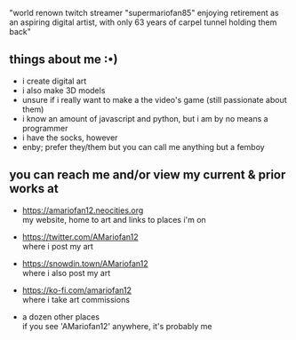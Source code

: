 "world renown twitch streamer "supermariofan85" enjoying retirement as an aspiring digital artist, with only 63 years of carpel tunnel holding them back"

things about me :•)
-
- i create digital art
- i also make 3D models
- unsure if i really want to make a the video's game (still passionate about them)
- i know an amount of javascript and python, but i am by no means a programmer
- i have the socks, however
- enby; prefer they/them but you can call me anything but a femboy

you can reach me and/or view my current & prior works at
-
- https://amariofan12.neocities.org \
  my website, home to art and links to places i'm on

- https://twitter.com/AMariofan12 \
  where i post my art
  
- https://snowdin.town/AMariofan12 \
  where i also post my art
  
- https://ko-fi.com/amariofan12 \
  where i take art commissions

- a dozen other places\
  if you see 'AMariofan12' anywhere, it's probably me
  
